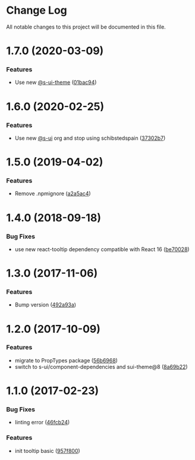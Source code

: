 # Change Log

All notable changes to this project will be documented in this file.

# 1.7.0 (2020-03-09)


### Features

* Use new [@s-ui-theme](https://github.com/s-ui-theme) ([01bac94](https://github.com/SUI-Components/schibsted-spain-components/commit/01bac94b35d447efd8b8eaa04a798d9a714d97c4))



# 1.6.0 (2020-02-25)


### Features

* Use new [@s-ui](https://github.com/s-ui) org and stop using schibstedspain ([37302b7](https://github.com/SUI-Components/schibsted-spain-components/commit/37302b74fd673028c99664925ffde74b41833dc0))



# 1.5.0 (2019-04-02)


### Features

* Remove .npmignore ([a2a5ac4](https://github.com/SUI-Components/schibsted-spain-components/commit/a2a5ac41e33c579d95c1585c441120310e7249b6))



# 1.4.0 (2018-09-18)


### Bug Fixes

* use new react-tooltip dependency compatible with React 16 ([be70028](https://github.com/SUI-Components/schibsted-spain-components/commit/be70028452276d57f24d1da630351a42c6fee5ea))



# 1.3.0 (2017-11-06)


### Features

* Bump version ([492a93a](https://github.com/SUI-Components/schibsted-spain-components/commit/492a93a7ea5865a6e18af562ce58981693b0b128))



# 1.2.0 (2017-10-09)


### Features

* migrate to PropTypes package ([56b6968](https://github.com/SUI-Components/schibsted-spain-components/commit/56b6968b296296041bb286eb348c90c946c7a730))
* switch to s-ui/component-dependencies and sui-theme@8 ([8a69b22](https://github.com/SUI-Components/schibsted-spain-components/commit/8a69b22b7fb964fd2ba591ebf2cfd805634ee408))



# 1.1.0 (2017-02-23)


### Bug Fixes

* linting error ([46fcb24](https://github.com/SUI-Components/schibsted-spain-components/commit/46fcb240b0c524accd29370574cdb3f3224699df))


### Features

* init tooltip basic ([957f800](https://github.com/SUI-Components/schibsted-spain-components/commit/957f8009cc19bd804a86b9ccff51fa06f8e42698))



